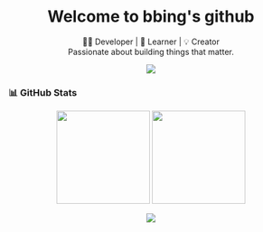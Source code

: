 <!-- Profile Header -->
<h1 align="center">Welcome to bbing's github</h1>
<p align="center">
  🧑‍💻 Developer | 🌱 Learner | 💡 Creator <br>
  Passionate about building things that matter.
</p>

<!-- GitHub Stats / Badges -->
<p align="center">
  <a href="https://github.com/ldb0316">
    <img src="https://img.shields.io/badge/GitHub-ldb0316-181717?style=flat-square&logo=github">
  </a>
<!--   <a href="mailto:youremail@example.com">
    <img src="https://img.shields.io/badge/wbrlwl1789@gmail.com-blue?style=flat-square&logo=gmail">
  </a> -->
</p>

<!-- Tech Stack 
### 🛠️ Tech Stack
- 💻 Languages: **JavaScript**, **Python**, **TypeScript**
- 🌐 Frontend: **React**, **Next.js**, **HTML5**, **CSS3**
- 🔧 Tools: **Git**, **VSCode**, **Figma**, **Postman**
- ☁️ Learning: **Docker**, **AWS**, **Go**
-->

<!-- GitHub Stats -->
### 📊 GitHub Stats
<p align="center">
  <img src="https://github-readme-stats.vercel.app/api?username=ldb0316&show_icons=true&theme=tokyonight" height="165" />
  <img src="https://github-readme-stats.vercel.app/api/top-langs/?username=ldb0316&layout=compact&theme=tokyonight" height="165" />
</p>

<!-- Fun Section
### ✨ About bbzz
- 💬 닉네임은 벌 소리에서 왔어요... 윙윙~
- 🤔 문제 해결을 좋아하고, 팀과 협업하는 걸 즐깁니다.
- 🚀 사이드 프로젝트와 오픈소스 기여를 좋아해요.
- 📚 항상 배우고 성장하는 중입니다.
-->
<!-- Quote / Motto
> “Code is like humor. When you have to explain it, it’s bad.” – Cory House
-->
<!-- Footer -->
<p align="center">
  <img src="https://capsule-render.vercel.app/api?type=waving&color=auto&height=100&section=footer"/>
</p>
